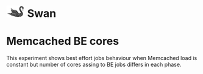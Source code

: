 # ![Swan diagram](../../docs/swan-logo-48.png) Swan

# Memcached BE cores

This experiment shows best effort jobs behaviour when Memcached load is constant but number of cores assing to BE jobs differs in each phase.